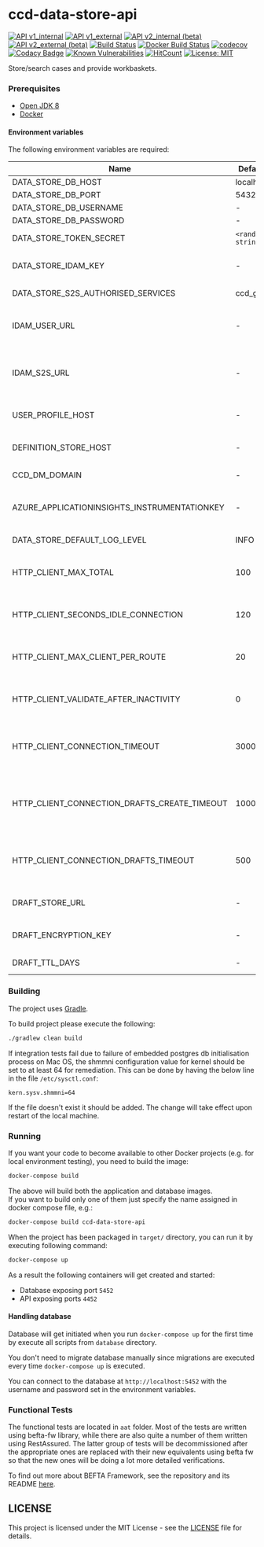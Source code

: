 # ccd-data-store-api 
[![API v1_internal](https://img.shields.io/badge/API%20Docs-v1_internal-e140ad.svg)](https://hmcts.github.io/reform-api-docs/swagger.html?url=https://hmcts.github.io/reform-api-docs/specs/ccd-data-store-api.v1_internal.json)
[![API v1_external](https://img.shields.io/badge/API%20Docs-v1_external-e140ad.svg)](https://hmcts.github.io/reform-api-docs/swagger.html?url=https://hmcts.github.io/reform-api-docs/specs/ccd-data-store-api.v1_external.json)
[![API v2_internal (beta)](https://img.shields.io/badge/API%20Docs-v2_internal%20%28beta%29-4286f4.svg)](https://hmcts.github.io/reform-api-docs/swagger.html?url=https://hmcts.github.io/reform-api-docs/specs/ccd-data-store-api.v2_internal.json)
[![API v2_external (beta)](https://img.shields.io/badge/API%20Docs-v2_external%20%28beta%29-4286f4.svg)](https://hmcts.github.io/reform-api-docs/swagger.html?url=https://hmcts.github.io/reform-api-docs/specs/ccd-data-store-api.v2_external.json)
[![Build Status](https://travis-ci.org/hmcts/ccd-data-store-api.svg?branch=master)](https://travis-ci.org/hmcts/ccd-data-store-api)
[![Docker Build Status](https://img.shields.io/docker/build/hmcts/ccd-data-store-api.svg)](https://hub.docker.com/r/hmcts/ccd-data-store-api)
[![codecov](https://codecov.io/gh/hmcts/ccd-data-store-api/branch/master/graph/badge.svg)](https://codecov.io/gh/hmcts/ccd-data-store-api)
[![Codacy Badge](https://api.codacy.com/project/badge/Grade/3038977127484764ad0ae9b81a1a14ad)](https://www.codacy.com/app/adr1ancho/ccd-data-store-api?utm_source=github.com&amp;utm_medium=referral&amp;utm_content=hmcts/ccd-data-store-api&amp;utm_campaign=Badge_Grade)
[![Known Vulnerabilities](https://snyk.io/test/github/hmcts/ccd-data-store-api/badge.svg)](https://snyk.io/test/github/hmcts/ccd-data-store-api)
[![HitCount](http://hits.dwyl.io/SP9gBJ/ccd-data-store-api.svg)](#ccd-data-store-api)
[![License: MIT](https://img.shields.io/badge/License-MIT-yellow.svg)](https://opensource.org/licenses/MIT)

Store/search cases and provide workbaskets.

### Prerequisites


- [Open JDK 8](https://openjdk.java.net/)
- [Docker](https://www.docker.com)

#### Environment variables
The following environment variables are required:

| Name | Default | Description |
|------|---------|-------------|
| DATA_STORE_DB_HOST | localhost | Host for database |
| DATA_STORE_DB_PORT | 5432 | Port for database |
| DATA_STORE_DB_USERNAME | - | Username for database |
| DATA_STORE_DB_PASSWORD | - | Password for database |
| DATA_STORE_TOKEN_SECRET | `<random string>` | Secret for generating internal JWT tokens for events |
| DATA_STORE_IDAM_KEY | - | Definition store's IDAM S2S micro-service secret key. This must match the IDAM instance it's being run against. |
| DATA_STORE_S2S_AUTHORISED_SERVICES | ccd_gw | Authorised micro-service names for S2S calls |
| IDAM_USER_URL | - | Base URL for IdAM's User API service (idam-app). `http://localhost:4501` for the dockerised local instance or tunneled `dev` instance. |
| IDAM_S2S_URL | - | Base URL for IdAM's S2S API service (service-auth-provider). `http://localhost:4502` for the dockerised local instance or tunneled `dev` instance. |
| USER_PROFILE_HOST | - | Base URL for the User Profile service. `http://localhost:4453` for the dockerised local instance. |
| DEFINITION_STORE_HOST | - | Base URL for the Definition Store service. `http://localhost:4451` for the dockerised local instance. |
| CCD_DM_DOMAIN | - | Base URL for the Document Management domain. |
| AZURE_APPLICATIONINSIGHTS_INSTRUMENTATIONKEY | - | For CNP environment this is provided by the terraform scripts. However any value would do for your local environment. |
| DATA_STORE_DEFAULT_LOG_LEVEL | INFO | Default log level for classes under package uk.gov.hmcts.ccd |
| HTTP_CLIENT_MAX_TOTAL | 100 | Used for Pooling connection manager; for further information, see https://hc.apache.org/httpcomponents-client-ga/tutorial/html/connmgmt.html |
| HTTP_CLIENT_SECONDS_IDLE_CONNECTION | 120 | Used for Pooling connection manager; for further information, see https://hc.apache.org/httpcomponents-client-ga/tutorial/html/connmgmt.html |
| HTTP_CLIENT_MAX_CLIENT_PER_ROUTE | 20 | Used for Pooling connection manager; for further information, see https://hc.apache.org/httpcomponents-client-ga/tutorial/html/connmgmt.html |
| HTTP_CLIENT_VALIDATE_AFTER_INACTIVITY | 0 | Used for Pooling connection manager; for further information, see https://hc.apache.org/httpcomponents-client-ga/tutorial/html/connmgmt.html |
| HTTP_CLIENT_CONNECTION_TIMEOUT | 30000 | 30 seconds, Used for Pooling connection manager; for further information, see https://hc.apache.org/httpcomponents-client-ga/tutorial/html/connmgmt.html |
| HTTP_CLIENT_CONNECTION_DRAFTS_CREATE_TIMEOUT | 1000 | 1000 milliseconds, Used for Pooling connection manager for create operation for draft store; for further information, see https://hc.apache.org/httpcomponents-client-ga/tutorial/html/connmgmt.html |
| HTTP_CLIENT_CONNECTION_DRAFTS_TIMEOUT | 500 | 500 milliseconds, Used for Pooling connection manager for draft store; for further information, see https://hc.apache.org/httpcomponents-client-ga/tutorial/html/connmgmt.html |
| DRAFT_STORE_URL | - | Base URL for Draft Store API service. `http://localhost:8800` for the dockerised local instance. |
| DRAFT_ENCRYPTION_KEY | - | Draft encryption key. The encryption key used by draft store to encrypt documents with. |
| DRAFT_TTL_DAYS | - | Number of days after which the saved draft will be deleted if unmodified. |

### Building

The project uses [Gradle](https://gradle.org/).

To build project please execute the following:

```bash
./gradlew clean build
```

If integration tests fail due to failure of embedded postgres db initialisation process 
on Mac OS, the shmmni configuration value for kernel should be set to at least 64 for 
remediation. This can be done by having the below line in the file `/etc/sysctl.conf`:
```
kern.sysv.shmmni=64
```
If the file doesn't exist it should be added. The change will take effect upon restart 
of the local machine.

### Running

If you want your code to become available to other Docker projects (e.g. for local environment testing), you need to build the image:

```bash
docker-compose build
```

The above will build both the application and database images.  
If you want to build only one of them just specify the name assigned in docker compose file, e.g.:

```bash
docker-compose build ccd-data-store-api
```

When the project has been packaged in `target/` directory, 
you can run it by executing following command:

```bash
docker-compose up
```

As a result the following containers will get created and started:

 - Database exposing port `5452`
 - API exposing ports `4452`

#### Handling database

Database will get initiated when you run `docker-compose up` for the first time by execute all scripts from `database` directory.

You don't need to migrate database manually since migrations are executed every time `docker-compose up` is executed.

You can connect to the database at `http://localhost:5452` with the username and password set in the environment variables.

### Functional Tests
The functional tests are located in `aat` folder. Most of the tests are written using 
befta-fw library, while there are also quite a number of them written using RestAssured. 
The latter group of tests will be decommissioned after the appropriate ones are replaced 
with their new equivalents using befta fw so that the new ones will be 
doing a lot more detailed verifications.  

To find out more about BEFTA Framework, see the repository and its README [here](https://github.com/hmcts/befta-fw).

## LICENSE

This project is licensed under the MIT License - see the [LICENSE](LICENSE.md) file for details.
